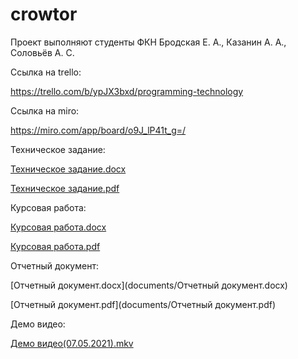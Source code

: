 # crowtor
Проект выполняют студенты ФКН Бродская Е. А., Казанин А. А., Соловьёв А. С.

Ссылка на trello:

https://trello.com/b/ypJX3bxd/programming-technology

Ссылка на miro:

https://miro.com/app/board/o9J_lP41t_g=/

Техническое задание:

[Техническое задание.docx](documents/Техническое%20задание.docx)

[Техническое задание.pdf](documents/Техническое%20задание.pdf)

Курсовая работа:

[Курсовая работа.docx](documents/Курсовая%20работа%20ТП.docx)

[Курсовая работа.pdf](documents/Курсовая%20работа%20ТП.pdf)

Отчетный документ:

[Отчетный документ.docx](documents/Отчетный документ.docx)

[Отчетный документ.pdf](documents/Отчетный документ.pdf)

Демо видео:

[Демо видео(07.05.2021).mkv](https://github.com/andrey-solovyev/crowtor/blob/72e39a46522a80a78338e2b492c6a17410425648/documents/%D0%94%D0%B5%D0%BC%D0%BE%20%D0%B2%D0%B8%D0%B4%D0%B5%D0%BE(07.05.2021).mkv)

